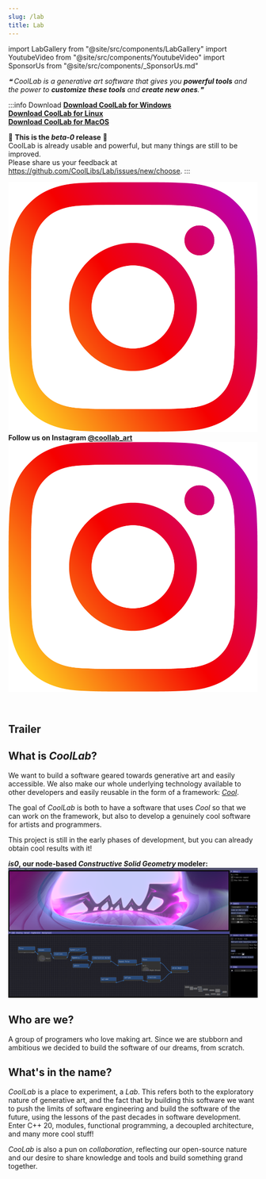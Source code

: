 ```yaml
---
slug: /lab
title: Lab
---
```


import LabGallery from "@site/src/components/LabGallery"
import YoutubeVideo from "@site/src/components/YoutubeVideo"
import SponsorUs from "@site/src/components/_SponsorUs.md"

_❝ CoolLab is a generative art software that gives you **powerful tools** and the power to **customize these tools** and **create new ones**.❞_

<!-- _❝ Composition is at the heart of every good system.❞_

_❝ Resolution-independent.❞_

_❝ Infinitely large and infinitely detailed images. Our images are maps from the entire plane ($\mathbb{R}^2$) to colors.❞_ -->

:::info Download
[**Download CoolLab for Windows**](/CoolLab-Windows.zip)<br/>
[**Download CoolLab for Linux**](/CoolLab-Linux.zip)<br/>
[**Download CoolLab for MacOS**](/CoolLab-MacOS.zip)

🌱 **This is the _beta-0_ release** 🌱<br/>
CoolLab is already usable and powerful, but many things are still to be improved.<br/>
Please share us your feedback at https://github.com/CoolLibs/Lab/issues/new/choose.
:::

<b><a href="https://www.instagram.com/coollab_art/"><img src="img/instagram.png" class="image-in-text"/></a><span style={{lineHeight:2}}> Follow us on Instagram <a href="https://www.instagram.com/coollab_art/">@coollab_art </a></span><a href="https://www.instagram.com/coollab_art/"><img src="img/instagram.png" class="image-in-text"/></a></b>

<!-- <br/>

<b><a href="https://www.tiktok.com/@coollab_art"><img src="img/tiktok.png" class="image-in-text"/></a><span style={{lineHeight:2}}> Follow us on TikTok <a href="https://www.tiktok.com/@coollab_art">@coollab_art </a></span><a href="https://www.tiktok.com/@coollab_art"><img src="img/tiktok.png" class="image-in-text"/></a></b>

<br/> -->

<br/>

<SponsorUs/>

<LabGallery/>

## Trailer

<YoutubeVideo id="dutYmhGqhxM"/>

## What is _CoolLab_?

We want to build a software geared towards generative art and easily accessible. We also make our whole underlying technology available to other developers and easily reusable in the form of a framework: [_Cool_](https://github.com/CoolLibs/Cool).

The goal of _CoolLab_ is both to have a software that uses _Cool_ so that we can work on the framework, but also to develop a genuinely cool software for artists and programmers.

<!-- My personal goal is to be able to produce abstract music videos with it.<br/> -->

This project is still in the early phases of development, but you can already obtain cool results with it!

**_is0_, our node-based _Constructive Solid Geometry_ modeler:**
![is0, our node-based CSG modeler, rendered with Ray Marching.](./img/is0.png)

## Who are we?

A group of programers who love making art. Since we are stubborn and ambitious we decided to build the software of our dreams, from scratch.

## What's in the name?

_CoolLab_ is a place to experiment, a _Lab_. This refers both to the exploratory nature of generative art, and the fact that by building this software we want to push the limits of software engineering and build the software of the future, using the lessons of the past decades in software development. Enter C++ 20, modules, functional programming, a decoupled architecture, and many more cool stuff!

_CooLab_ is also a pun on _collaboration_, reflecting our open-source nature and our desire to share knowledge and tools and build something grand together.